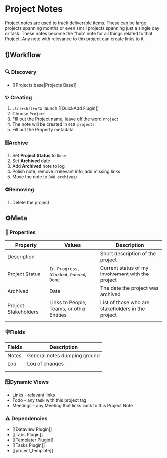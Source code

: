 # Project Notes

Project notes are used to track deliverable items. These can be large projects spanning months or even small projects spanning just a single day or task. These notes become the "hub" note for all things related to that Project. Any note with relevance to this project can create links to it.

## 🔃Workflow

### 🔍 Discovery

- [[Projects.base|Projects Base]]

### ✨ Creating

1. `ctrl+shft+n` to launch [[QuickAdd Plugin]]
2. Choose `Project`
3. Fill out the Project name, leave off the word `Project`
4. The note will be created in `010 projects`
5. Fill out the Property metadata

### 🗄️Archive

1. Set **Project Status** to `Done`
2. Set **Archived** date
3. Add **Archived** note to log
4. Polish note, remove irrelevant info, add missing links
5. Move the note to `040 archives/`

### ⛔Removing

1. Delete the project

## ⚙️Meta

### 🔩 Properties

| Property             | Values                                     | Description                                       |
| -------------------- | ------------------------------------------ | ------------------------------------------------- |
| Description          |                                            | Short description of the project                  |
| Project Status       | `In Progress`, `Blocked`, `Paused`, `Done` | Current status of my involvement with the project |
| Archived             | Date                                       | The date the project was archived                 |
| Project Stakeholders | Links to People, Teams, or other Entities  | List of those who are stakeholders in the project |
|                      |                                            |                                                   |

### 🪧Fields

| Fields                        | Description                                         |
| ----------------------------- | --------------------------------------------------- |
| Notes                         | General notes dumping ground                        |
| Log                           | Log of changes                                      |
|                               |                                                     |
|                               |                                                     |

### 🪟Dynamic Views

- Links - relevant links
- Todo - any task with this project tag
- Meetings - any Meeting that links back to this Project Note

### ⚠️ Dependencies

- [[Dataview Plugin]]
- [[Tabs Plugin]]
- [[Templater Plugin]]
- [[Tasks Plugin]]
- [[project_template]]

